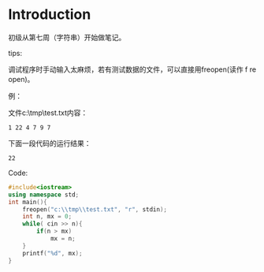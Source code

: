 # Introduction

初级从第七周（字符串）开始做笔记。





tips:

调试程序时手动输入太麻烦，若有测试数据的文件，可以直接用freopen(读作 f re open)。

例：

文件c:\tmp\test.txt内容：

```
1 22 4 7 9 7
```

下面一段代码的运行结果：

```
22
```

Code:

```c++
#include<iostream>
using namespace std;
int main(){
	freopen("c:\\tmp\\test.txt", "r", stdin);
    int n, mx = 0;
    while( cin >> n){
        if(n > mx)
            mx = n;
    }
    printf("%d", mx);
}
```

